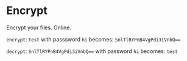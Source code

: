 # Encrypt
Encrypt your files. Online.

`encrypt`: `test` with passsword `hi` becomes: `SnlTlRYPnB4VgPdi3iVnbQ==`

`decrypt`: `SnlTlRYPnB4VgPdi3iVnbQ==` with password `hi` becomes: `test`
